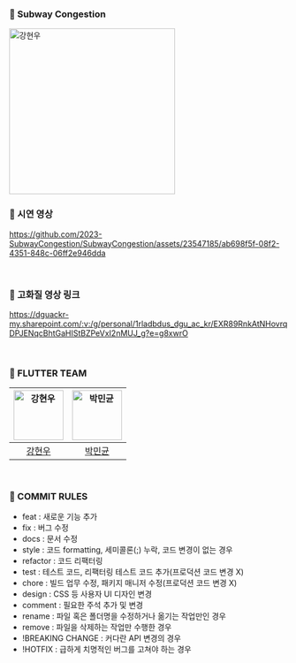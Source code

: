 ### 🚎 Subway Congestion
<img src="https://github.com/2023-SubwayCongestion/SubwayCongestion/assets/23547185/f547654d-4219-4a35-8a0c-d9bf09000012" width=300px alt="강현우"/>

<br>

### 🚎 시연 영상
https://github.com/2023-SubwayCongestion/SubwayCongestion/assets/23547185/ab698f5f-08f2-4351-848c-06ff2e946dda

<br>

### 🚎 고화질 영상 링크
https://dguackr-my.sharepoint.com/:v:/g/personal/1rladbdus_dgu_ac_kr/EXR89RnkAtNHovrqDPJENqcBhtGaHIStBZPeVxI2nMUJ_g?e=g8xwrO

<br>

### 🚎 FLUTTER TEAM
| <img src="https://avatars.githubusercontent.com/u/23547185?v=4" width=90px alt="강현우"/>  | <img src="https://avatars.githubusercontent.com/u/86116666?v=4" width=90px alt="박민균"/>  |  
| :-----: | :-----: |
| [강현우](https://github.com/khwoowoo) | [박민균](https://github.com/parkmingyun99)  |
<br>

### 🚎 COMMIT RULES

* feat : 새로운 기능 추가
* fix : 버그 수정
* docs : 문서 수정
* style : 코드 formatting, 세미콜론(;) 누락, 코드 변경이 없는 경우
* refactor : 코드 리팩터링
* test : 테스트 코드, 리팩터링 테스트 코드 추가(프로덕션 코드 변경 X)
* chore : 빌드 업무 수정, 패키지 매니저 수정(프로덕션 코드 변경 X)
* design : CSS 등 사용자 UI 디자인 변경
* comment : 필요한 주석 추가 및 변경
* rename : 파일 혹은 폴더명을 수정하거나 옮기는 작업만인 경우
* remove : 파일을 삭제하는 작업만 수행한 경우
* !BREAKING CHANGE : 커다란 API 변경의 경우
* !HOTFIX : 급하게 치명적인 버그를 고쳐야 하는 경우
